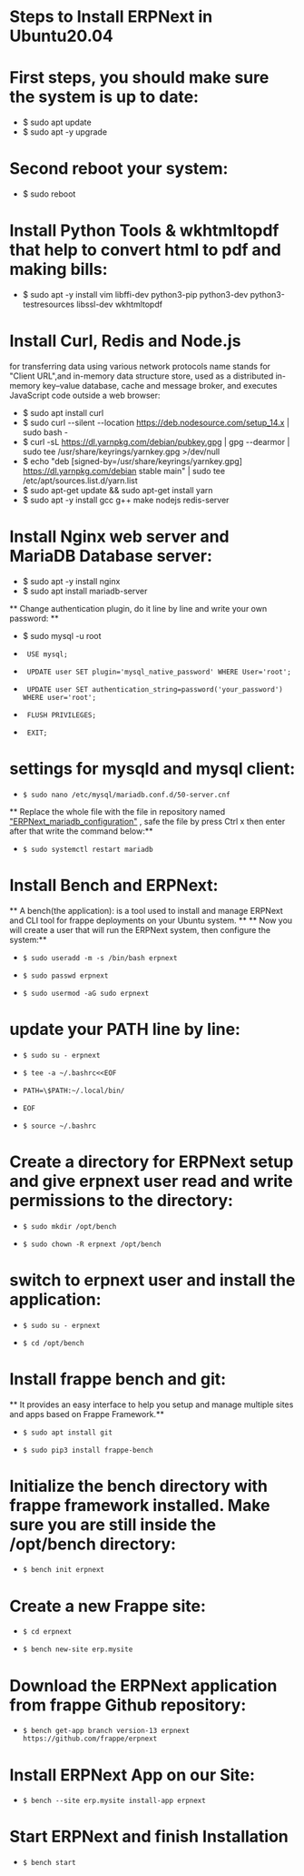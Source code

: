 # Steps to Install ERPNext in Ubuntu20.04
# First steps, you should make sure the system is up to date:
*    $ sudo apt update
*    $ sudo apt -y upgrade

#  Second reboot your system:
*    $ sudo reboot

#  Install Python Tools & wkhtmltopdf that help to convert html to pdf and making bills:
*    $ sudo apt -y install vim libffi-dev python3-pip python3-dev  python3-testresources libssl-dev wkhtmltopdf

# Install Curl, Redis and Node.js 
for transferring data using various network protocols name stands for "Client URL",and in-memory data structure store, used as a distributed in-memory key–value database, cache and message broker, 
and executes JavaScript code outside a web browser:
  *  $ sudo apt install curl
*    $ sudo curl --silent --location https://deb.nodesource.com/setup_14.x | sudo bash -
*    $ curl -sL https://dl.yarnpkg.com/debian/pubkey.gpg | gpg --dearmor | sudo tee /usr/share/keyrings/yarnkey.gpg >/dev/null
*    $ echo "deb [signed-by=/usr/share/keyrings/yarnkey.gpg] https://dl.yarnpkg.com/debian stable main" | sudo tee /etc/apt/sources.list.d/yarn.list
*    $ sudo apt-get update && sudo apt-get install yarn
*    $ sudo apt -y install gcc g++ make nodejs redis-server

#  Install Nginx web server and MariaDB Database server:
*    $ sudo apt -y install nginx
*    $ sudo apt install mariadb-server

** Change authentication plugin, do it line by line and write your own password: **

*    $ sudo mysql -u root
*      USE mysql;
*      UPDATE user SET plugin='mysql_native_password' WHERE User='root';
*      UPDATE user SET authentication_string=password('your_password') WHERE user='root';
*      FLUSH PRIVILEGES;
*      EXIT;

#  settings for mysqld and mysql client:
*     $ sudo nano /etc/mysql/mariadb.conf.d/50-server.cnf
** Replace the whole file with the file in repository named ["ERPNext_mariadb_configuration"](https://github.com/nabaajafar/Install-ERPNext-Ubuntu20.04/blob/main/ERPNext_mariadb_configuration) , safe the file by press Ctrl x then enter after that write the command below:**
*     $ sudo systemctl restart mariadb

#  Install Bench and ERPNext:
** A bench(the application): is a tool used to install and manage ERPNext and CLI tool for frappe deployments on your Ubuntu system. **
** Now you will create a user that will run the ERPNext system, then configure the system:**
*     $ sudo useradd -m -s /bin/bash erpnext
*     $ sudo passwd erpnext
*     $ sudo usermod -aG sudo erpnext

#  update your PATH line by line:
*     $ sudo su - erpnext
*     $ tee -a ~/.bashrc<<EOF
*     PATH=\$PATH:~/.local/bin/
*     EOF
*     $ source ~/.bashrc

#  Create a directory for ERPNext setup and give erpnext user read and write permissions to the directory:
*     $ sudo mkdir /opt/bench
*     $ sudo chown -R erpnext /opt/bench

#  switch to erpnext user and install the application:
*     $ sudo su - erpnext
*     $ cd /opt/bench

# Install frappe bench and git:
** It provides an easy interface to help you setup and manage multiple sites and apps based on Frappe Framework.**
*     $ sudo apt install git
*     $ sudo pip3 install frappe-bench

 #  Initialize the bench directory with frappe framework installed. Make sure you are still inside the /opt/bench directory:
*     $ bench init erpnext
    
#  Create a new Frappe site:
*     $ cd erpnext
*     $ bench new-site erp.mysite

#  Download the ERPNext application from frappe Github repository:
*     $ bench get-app branch version-13 erpnext https://github.com/frappe/erpnext

#  Install ERPNext App on our Site:
*     $ bench --site erp.mysite install-app erpnext

#  Start ERPNext and finish Installation
*     $ bench start

